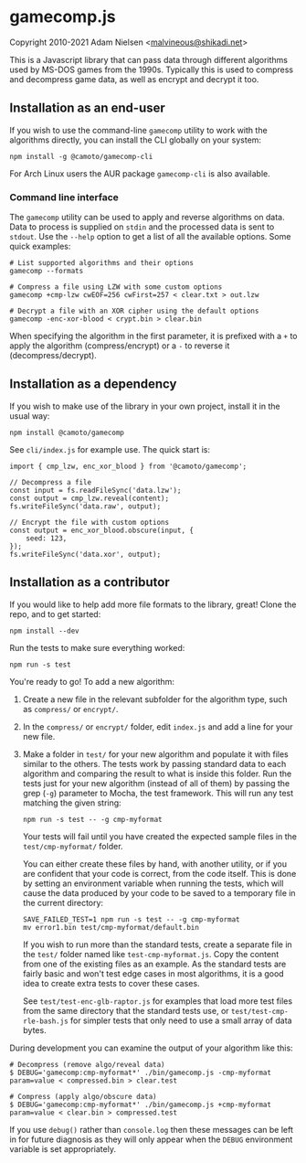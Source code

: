 # gamecomp.js
Copyright 2010-2021 Adam Nielsen <<malvineous@shikadi.net>>  

This is a Javascript library that can pass data through different algorithms
used by MS-DOS games from the 1990s.  Typically this is used to compress and
decompress game data, as well as encrypt and decrypt it too.

## Installation as an end-user

If you wish to use the command-line `gamecomp` utility to work with the
algorithms directly, you can install the CLI globally on your system:

    npm install -g @camoto/gamecomp-cli

For Arch Linux users the AUR package `gamecomp-cli` is also available.

### Command line interface

The `gamecomp` utility can be used to apply and reverse algorithms on data.
Data to process is supplied on `stdin` and the processed data is sent to
`stdout`.  Use the `--help` option to get a list of all the available options.
Some quick examples:

    # List supported algorithms and their options
    gamecomp --formats

    # Compress a file using LZW with some custom options
    gamecomp +cmp-lzw cwEOF=256 cwFirst=257 < clear.txt > out.lzw

    # Decrypt a file with an XOR cipher using the default options
    gamecomp -enc-xor-blood < crypt.bin > clear.bin

When specifying the algorithm in the first parameter, it is prefixed with a `+`
to apply the algorithm (compress/encrypt) or a `-` to reverse it
(decompress/decrypt).

## Installation as a dependency

If you wish to make use of the library in your own project, install it
in the usual way:

    npm install @camoto/gamecomp

See `cli/index.js` for example use.  The quick start is:

    import { cmp_lzw, enc_xor_blood } from '@camoto/gamecomp';
    
    // Decompress a file
    const input = fs.readFileSync('data.lzw');
    const output = cmp_lzw.reveal(content);
    fs.writeFileSync('data.raw', output);
    
    // Encrypt the file with custom options
    const output = enc_xor_blood.obscure(input, {
        seed: 123,
    });
    fs.writeFileSync('data.xor', output);

## Installation as a contributor

If you would like to help add more file formats to the library, great!
Clone the repo, and to get started:

    npm install --dev

Run the tests to make sure everything worked:

    npm run -s test

You're ready to go!  To add a new algorithm:

 1. Create a new file in the relevant subfolder for the algorithm type, such as
    `compress/` or `encrypt/`.

 2. In the `compress/` or `encrypt/` folder, edit `index.js` and add a line for
    your new file.

 3. Make a folder in `test/` for your new algorithm and populate it with
    files similar to the others.  The tests work by passing standard data to
    each algorithm and comparing the result to what is inside this folder.  Run
    the tests just for your new algorithm (instead of all of them) by passing
    the grep (`-g`) parameter to Mocha, the test framework.  This will run any
    test matching the given string:
    
        npm run -s test -- -g cmp-myformat
    
    Your tests will fail until you have created the expected sample files in
    the `test/cmp-myformat/` folder.
    
    You can either create these files by hand, with another utility, or if you
    are confident that your code is correct, from the code itself.  This is done
    by setting an environment variable when running the tests, which will cause
    the data produced by your code to be saved to a temporary file in the
    current directory:
    
        SAVE_FAILED_TEST=1 npm run -s test -- -g cmp-myformat
        mv error1.bin test/cmp-myformat/default.bin
    
    If you wish to run more than the standard tests, create a separate file in
    the `test/` folder named like `test-cmp-myformat.js`.  Copy the content from
    one of the existing files as an example.  As the standard tests are fairly
    basic and won't test edge cases in most algorithms, it is a good idea to
    create extra tests to cover these cases.
    
    See `test/test-enc-glb-raptor.js` for examples that load more test files
    from the same directory that the standard tests use, or
    `test/test-cmp-rle-bash.js` for simpler tests that only need to use a small
    array of data bytes.

During development you can examine the output of your algorithm like this:

    # Decompress (remove algo/reveal data)
    $ DEBUG='gamecomp:cmp-myformat*' ./bin/gamecomp.js -cmp-myformat param=value < compressed.bin > clear.test

    # Compress (apply algo/obscure data)
    $ DEBUG='gamecomp:cmp-myformat*' ./bin/gamecomp.js +cmp-myformat param=value < clear.bin > compressed.test

If you use `debug()` rather than `console.log` then these messages can be left
in for future diagnosis as they will only appear when the `DEBUG` environment
variable is set appropriately.
